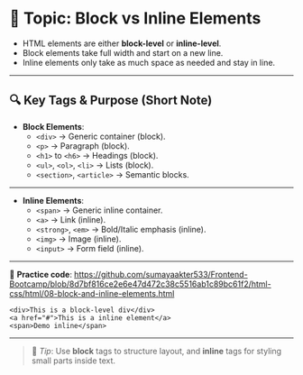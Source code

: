 # 📄 Topic: Block vs Inline Elements

- HTML elements are either **block-level** or **inline-level**.    
- Block elements take full width and start on a new line.    
- Inline elements only take as much space as needed and stay in line.    

---

## 🔍 Key Tags & Purpose (Short Note)

- **Block Elements**:    
    - `<div>` → Generic container (block).        
    - `<p>` → Paragraph (block).        
    - `<h1>` to `<h6>` → Headings (block).        
    - `<ul>`, `<ol>`, `<li>` → Lists (block).        
    - `<section>`, `<article>` → Semantic blocks.
---
- **Inline Elements**:    
    - `<span>` → Generic inline container.        
    - `<a>` → Link (inline).        
    - `<strong>`, `<em>` → Bold/Italic emphasis (inline).        
    - `<img>` → Image (inline).        
    - `<input>` → Form field (inline).        

---

🔗 **Practice code**: https://github.com/sumayaakter533/Frontend-Bootcamp/blob/8d7bf816ce2e6e47d472c38c5516ab1c89bc61f2/html-css/html/08-block-and-inline-elements.html

```ad-todo
<div>This is a block-level div</div>
<a href="#">This is a inline element</a> 
<span>Demo inline</span>
```

---

> 🧠 _Tip_: Use **block** tags to structure layout, and **inline** tags for styling small parts inside text.